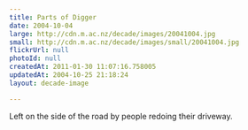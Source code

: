 ```yaml
---
title: Parts of Digger
date: 2004-10-04
large: http://cdn.m.ac.nz/decade/images/20041004.jpg
small: http://cdn.m.ac.nz/decade/images/small/20041004.jpg
flickrUrl: null
photoId: null
createdAt: 2011-01-30 11:07:16.758005
updatedAt: 2004-10-25 21:18:24
layout: decade-image

---
```

Left on the side of the road by people redoing their driveway.
